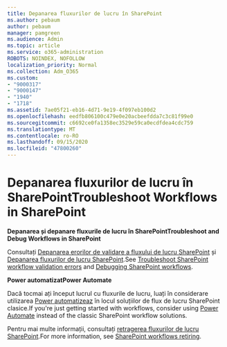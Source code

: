 ```yaml
---
title: Depanarea fluxurilor de lucru în SharePoint
ms.author: pebaum
author: pebaum
manager: pamgreen
ms.audience: Admin
ms.topic: article
ms.service: o365-administration
ROBOTS: NOINDEX, NOFOLLOW
localization_priority: Normal
ms.collection: Adm_O365
ms.custom:
- "9000317"
- "9000147"
- "1940"
- "1718"
ms.assetid: 7ae05f21-eb16-4d71-9e19-4f097eb100d2
ms.openlocfilehash: eedfb806100c479e0e20acbeefdda7c3c81f99e0
ms.sourcegitcommit: c6692ce0fa1358ec3529e59ca0ecdfdea4cdc759
ms.translationtype: MT
ms.contentlocale: ro-RO
ms.lasthandoff: 09/15/2020
ms.locfileid: "47800260"
---
```

# <a name="troubleshoot-workflows-in-sharepoint"></a><span data-ttu-id="7f1a0-102">Depanarea fluxurilor de lucru în SharePoint</span><span class="sxs-lookup"><span data-stu-id="7f1a0-102">Troubleshoot Workflows in SharePoint</span></span>

<span data-ttu-id="7f1a0-103">**Depanarea și depanare fluxurile de lucru în SharePoint**</span><span class="sxs-lookup"><span data-stu-id="7f1a0-103">**Troubleshoot and Debug Workflows in SharePoint**</span></span>

<span data-ttu-id="7f1a0-104">Consultați [Depanarea erorilor de validare a fluxului de lucru SharePoint](https://docs.microsoft.com/sharepoint/dev/general-development/troubleshooting-sharepoint-server-workflow-validation-errors-in-visio) și [Depanarea fluxurilor de lucru SharePoint](https://docs.microsoft.com/sharepoint/dev/general-development/debugging-sharepoint-server-workflows).</span><span class="sxs-lookup"><span data-stu-id="7f1a0-104">See [Troubleshoot SharePoint workflow validation errors](https://docs.microsoft.com/sharepoint/dev/general-development/troubleshooting-sharepoint-server-workflow-validation-errors-in-visio) and [Debugging SharePoint workflows](https://docs.microsoft.com/sharepoint/dev/general-development/debugging-sharepoint-server-workflows).</span></span>

<span data-ttu-id="7f1a0-105">**Power automatizat**</span><span class="sxs-lookup"><span data-stu-id="7f1a0-105">**Power Automate**</span></span>

<span data-ttu-id="7f1a0-106">Dacă tocmai ați început lucrul cu fluxurile de lucru, luați în considerare utilizarea [Power automatizeaz](https://docs.microsoft.com/power-automate/modern-approvals) în locul soluțiilor de flux de lucru SharePoint clasice.</span><span class="sxs-lookup"><span data-stu-id="7f1a0-106">If you're just getting started with workflows, consider using [Power Automate](https://docs.microsoft.com/power-automate/modern-approvals) instead of the classic SharePoint workflow solutions.</span></span>

<span data-ttu-id="7f1a0-107">Pentru mai multe informații, consultați [retragerea fluxurilor de lucru SharePoint](https://docs.microsoft.com/alchemyinsights/sharepoint-workflows-retiring).</span><span class="sxs-lookup"><span data-stu-id="7f1a0-107">For more information, see [SharePoint workflows retiring](https://docs.microsoft.com/alchemyinsights/sharepoint-workflows-retiring).</span></span>
